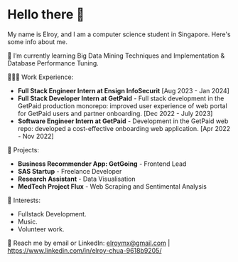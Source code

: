 # Hello there 👋 
My name is Elroy, and I am a computer science student in Singapore. Here's some info about me.

🌱 I’m currently learning Big Data Mining Techniques and Implementation & Database Performance Tuning.

👨🏻‍💻 Work Experience: <br>
- **Full Stack Engineer Intern at Ensign InfoSecurit** [Aug 2023 - Jan 2024]
- **Full Stack Developer Intern at GetPaid** - Full stack development in the GetPaid production monorepo: improved user experience of web portal for GetPaid users and partner onboarding. [Dec 2022 - July 2023]
- **Software Engineer Intern at GetPaid** - Development in the GetPaid web repo: developed a cost-effective onboarding web application. [Apr 2022 - Nov 2022]

🔭 Projects: 
- **Business Recommender App: GetGoing** - Frontend Lead
- **SAS Startup** - Freelance Developer
- **Research Assistant** - Data Visualisation
- **MedTech Project Flux** - Web Scraping and Sentimental Analysis

🌱 Interests:
- Fullstack Development.
- Music.
- Volunteer work.

💬 Reach me by email or LinkedIn: elroymx@gmail.com | https://www.linkedin.com/in/elroy-chua-9618b9205/
<!---
elroychua/elroychua is a ✨ special ✨ repository because its `README.md` (this file) appears on your GitHub profile.
You can click the Preview link to take a look at your changes.
- 🔭 I’m currently working on ...
- 👯 I’m looking to collaborate on ...
- 🤔 I’m looking for help with ...
- 💬 Ask me about ...
- 📫 How to reach me: ...
- 😄 Pronouns: ...
- ⚡ Fun fact: ...
--->
